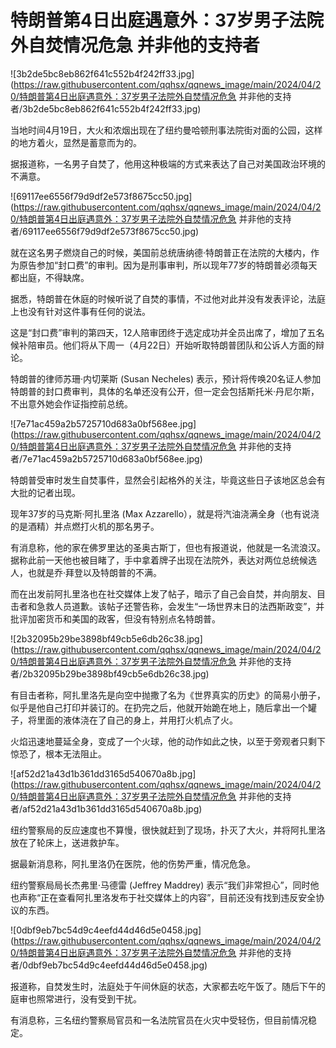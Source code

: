 # 特朗普第4日出庭遇意外：37岁男子法院外自焚情况危急 并非他的支持者

![3b2de5bc8eb862f641c552b4f242ff33.jpg](https://raw.githubusercontent.com/qqhsx/qqnews_image/main/2024/04/20/特朗普第4日出庭遇意外：37岁男子法院外自焚情况危急 并非他的支持者/3b2de5bc8eb862f641c552b4f242ff33.jpg)

当地时间4月19日，大火和浓烟出现在了纽约曼哈顿刑事法院街对面的公园，这样的地方着火，显然是蓄意而为的。

据报道称，一名男子自焚了，他用这种极端的方式来表达了自己对美国政治环境的不满意。

![69117ee6556f79d9df2e573f8675cc50.jpg](https://raw.githubusercontent.com/qqhsx/qqnews_image/main/2024/04/20/特朗普第4日出庭遇意外：37岁男子法院外自焚情况危急 并非他的支持者/69117ee6556f79d9df2e573f8675cc50.jpg)

就在这名男子燃烧自己的时候，美国前总统唐纳德·特朗普正在法院的大楼内，作为原告参加“封口费”的审判。因为是刑事审判，所以现年77岁的特朗普必须每天都出庭，不得缺席。

据悉，特朗普在休庭的时候听说了自焚的事情，不过他对此并没有发表评论，法庭上也没有针对这件事有任何的说法。

这是“封口费”审判的第四天，12人陪审团终于选定成功并全员出席了，增加了五名候补陪审员。他们将从下周一（4月22日）开始听取特朗普团队和公诉人方面的辩论。

特朗普的律师苏珊·内切莱斯 (Susan Necheles)
表示，预计将传唤20名证人参加特朗普的封口费审判，具体的名单还没有公开，但一定会包括斯托米·丹尼尔斯，不出意外她会作证指控前总统。

![7e71ac459a2b5725710d683a0bf568ee.jpg](https://raw.githubusercontent.com/qqhsx/qqnews_image/main/2024/04/20/特朗普第4日出庭遇意外：37岁男子法院外自焚情况危急 并非他的支持者/7e71ac459a2b5725710d683a0bf568ee.jpg)

特朗普受审时发生自焚事件，显然会引起格外的关注，毕竟这些日子该地区总会有大批的记者出现。

现年37岁的马克斯·阿扎里洛 (Max Azzarello），就是将汽油浇满全身（也有说浇的是酒精）并点燃打火机的那名男子。

有消息称，他的家在佛罗里达的圣奥古斯丁，但也有报道说，他就是一名流浪汉。据称此前一天他也被目睹了，手中拿着牌子出现在法院外，表达对两位总统候选人，也就是乔·拜登以及特朗普的不满。

而在出发前阿扎里洛也在社交媒体上发了帖子，暗示了自己会自焚，并向朋友、目击者和急救人员道歉。该帖子还警告称，会发生“一场世界末日的法西斯政变”，并批评加密货币和美国的政客，但没有特别点名特朗普。

![2b32095b29be3898bf49cb5e6db26c38.jpg](https://raw.githubusercontent.com/qqhsx/qqnews_image/main/2024/04/20/特朗普第4日出庭遇意外：37岁男子法院外自焚情况危急 并非他的支持者/2b32095b29be3898bf49cb5e6db26c38.jpg)

有目击者称，阿扎里洛先是向空中抛撒了名为《世界真实的历史》的简易小册子，似乎是他自己打印并装订的。在扔完之后，他就开始跪在地上，随后拿出一个罐子，将里面的液体浇在了自己的身上，并用打火机点了火。

火焰迅速地蔓延全身，变成了一个火球，他的动作如此之快，以至于旁观者只剩下惊恐了，根本无法阻止。

![af52d21a43d1b361dd3165d540670a8b.jpg](https://raw.githubusercontent.com/qqhsx/qqnews_image/main/2024/04/20/特朗普第4日出庭遇意外：37岁男子法院外自焚情况危急 并非他的支持者/af52d21a43d1b361dd3165d540670a8b.jpg)

纽约警察局的反应速度也不算慢，很快就赶到了现场，扑灭了大火，并将阿扎里洛放在了轮床上，送进救护车。

据最新消息称，阿扎里洛仍在医院，他的伤势严重，情况危急。

纽约警察局局长杰弗里·马德雷 (Jeffrey Maddrey)
表示“我们非常担心”，同时他也声称“正在查看阿扎里洛发布于社交媒体上的内容”，目前还没有找到违反安全协议的东西。

![0dbf9eb7bc54d9c4eefd44d46d5e0458.jpg](https://raw.githubusercontent.com/qqhsx/qqnews_image/main/2024/04/20/特朗普第4日出庭遇意外：37岁男子法院外自焚情况危急 并非他的支持者/0dbf9eb7bc54d9c4eefd44d46d5e0458.jpg)

报道称，自焚发生时，法庭处于午间休庭的状态，大家都去吃午饭了。随后下午的庭审也照常进行，没有受到干扰。

有消息称，三名纽约警察局官员和一名法院官员在火灾中受轻伤，但目前情况稳定。

